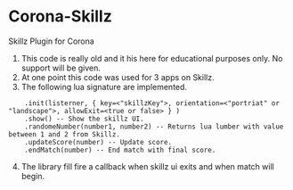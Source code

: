 # Corona-Skillz
Skillz Plugin for Corona

1. This code is really old and it his here for educational purposes only. No support will be given.
2. At one point this code was used for 3 apps on Skillz.
3. The following lua signature are implemented.
```
    .init(listerner, { key=<"skillzKey">, orientation=<"portriat" or "landscape">, allowExit=<true or false> } )
    .show() -- Show the skillz UI.
    .randomeNumber(number1, number2) -- Returns lua lumber with value between 1 and 2 from Skillz.
    .updateScore(number) -- Update score.
    .endMatch(number) -- End match with final score.
```
4. The library fill fire a callback when skillz ui exits and when match will begin.
